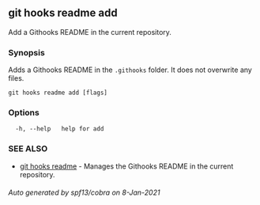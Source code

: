 ## git hooks readme add

Add a Githooks README in the current repository.

### Synopsis

Adds a Githooks README in the `.githooks` folder.
It does not overwrite any files.

```
git hooks readme add [flags]
```

### Options

```
  -h, --help   help for add
```

### SEE ALSO

* [git hooks readme](git_hooks_readme.md)	 - Manages the Githooks README in the current repository.

###### Auto generated by spf13/cobra on 8-Jan-2021
